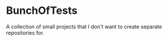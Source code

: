 BunchOfTests
============

A collection of small projects that I don't want to create separate repositories for.
